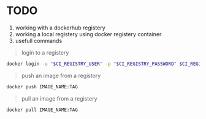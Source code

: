 # TODO
1. working with a dockerhub registery 
2. working a local registery using docker registery container 
3. usefull commands 


> login to a registery 
``` bash
docker login -u "$CI_REGISTRY_USER" -p "$CI_REGISTRY_PASSWORD" $CI_REGISTRY
```

> push an image from a registory 
``` bash
docker push IMAGE_NAME:TAG
```

> pull an image from a registery 
``` bash
docker pull IMAGE_NAME:TAG
```